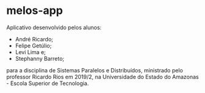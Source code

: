 # melos-app

Aplicativo desenvolvido pelos alunos:
  - André Ricardo;
  - Felipe Getúlio;
  - Levi Lima e;
  - Stephanny Barreto;
  
para a disciplina de Sistemas Paralelos e Distribuídos, ministrado pelo professor Ricardo Rios em 2019/2, na Universidade do Estado do Amazonas - Escola Superior de Tecnologia.
